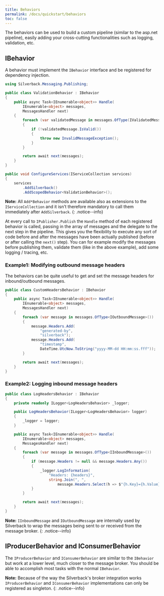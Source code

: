 ```yaml
---
title: Behaviors
permalink: /docs/quickstart/behaviors
toc: false
---
```


The behaviors can be used to build a custom pipeline (similar to the asp.net pipeline), easily adding your cross-cutting functionalities such as logging, validation, etc.

## IBehavior

A behavior must implement the `IBehavior` interface and be registered for dependency injection.

```c#
using Silverback.Messaging.Publishing;

public class ValidationBehavior : IBehavior
{
    public async Task<IEnumerable<object>> Handle(
        IEnumerable<object> messages, 
        MessagesHandler next)
    {
        foreach (var validatedMessage in messages.OfType(IValidatedMessage))
        {
            if (!validatedMessage.IsValid())
            {
                throw new InvalidMessageException();
            }
        }

        return await next(messages);
    }
}
```
```c#
public void ConfigureServices(IServiceCollection services)
{
    services
        .AddSilverback()
        .AddScopedBehavior<ValidationBehavior>();
```

**Note:** All `Add*Behavior` methods are available also as extensions to the `IServiceCollection` and it isn't therefore mandatory to call them immediately after `AddSilverback`.
{: .notice--info}


At every call to `IPublisher.Publish` the `Handle` method of each registered behavior is called, passing in the array of messages and the delegate to the next step in the pipeline. This gives you the flexibility to execute any sort of code before and after the messages have been actually published (before or after calling the `next()` step). You can for example modify the messages before publishing them, validate them (like in the above example), add some logging / tracing, etc.

### Example1: Modifying outbound message headers

The behaviors can be quite useful to get and set the message headers for inbound/outbound messages.

```c#
public class CustomHeadersBehavior : IBehavior
{
    public async Task<IEnumerable<object>> Handle(
        IEnumerable<object> messages, 
        MessagesHandler next)
    {
        foreach (var message in messages.OfType<IOutboundMessage>())
        {
            message.Headers.Add(
                "generated-by", 
                "silverback");
            message.Headers.Add(
                "timestamp", 
                DateTime.UtcNow.ToString("yyyy-MM-dd HH:mm:ss.fff"));
        }

        return await next(messages);
    }
}
```

### Example2: Logging inbound message headers

```c#
public class LogHeadersBehavior : IBehavior
{
    private readonly ILogger<LogHeadersBehavior> _logger;

    public LogHeadersBehavior(ILogger<LogHeadersBehavior> logger)
    {
        _logger = logger;
    }

    public async Task<IEnumerable<object>> Handle(
        IEnumerable<object> messages, 
        MessagesHandler next)
    {
        foreach (var message in messages.OfType<IInboundMessage>())
        {
            if (message.Headers != null && message.Headers.Any())
            {
                _logger.LogInformation(
                    "Headers: {headers}",
                    string.Join(", ", 
                        message.Headers.Select(h => $"{h.Key}={h.Value}")));
            }
        }

        return await next(messages);
    }
}
```

**Note:** `IInboundMessage` and `IOutboundMessage` are internally used by Silverback to wrap the messages being sent to or received from the message broker.
{: .notice--info}

## IProducerBehavior and IConsumerBehavior

The `IProducerBehavior` and `IConsumerBehavior` are similar to the `IBehavior` but work at a lower level, much closer to the message broker. You should be able to accomplish most tasks with the normal `IBehavior`.

**Note:** Because of the way the Silverback's broker integration works `IProducerBehavior` and `IConsumerBehavior` implementations can only be registered as singleton.
{: .notice--info}